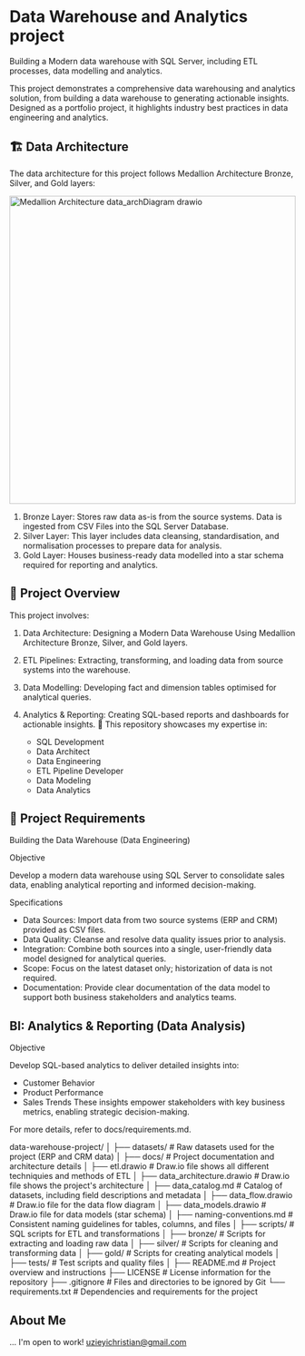 # Data Warehouse and Analytics project


Building a Modern data warehouse with SQL Server,  including ETL processes, data modelling and analytics. 

This project demonstrates a comprehensive data warehousing and analytics solution, from building a data warehouse to generating actionable insights. Designed as a portfolio project, it highlights industry best practices in data engineering and analytics.


## 🏗️ Data Architecture
The data architecture for this project follows Medallion Architecture Bronze, Silver, and Gold layers:


  <img width="100%" height="543" alt="Medallion Architecture data_archDiagram drawio" src="https://github.com/user-attachments/assets/e48b364c-6add-4926-98c7-d13b1ed81712" />  


  1. Bronze Layer: Stores raw data as-is from the source systems. Data is ingested from CSV Files into the SQL Server Database.
  2. Silver Layer: This layer includes data cleansing, standardisation, and normalisation processes to prepare data for analysis.
  3. Gold Layer: Houses business-ready data modelled into a star schema required for reporting and analytics.

## 📖 Project Overview
This project involves:

1. Data Architecture: Designing a Modern Data Warehouse Using Medallion Architecture Bronze, Silver, and Gold layers.
2. ETL Pipelines: Extracting, transforming, and loading data from source systems into the warehouse.
3. Data Modelling: Developing fact and dimension tables optimised for analytical queries.
4. Analytics & Reporting: Creating SQL-based reports and dashboards for actionable insights.
🎯 This repository showcases my expertise in:

    - SQL Development
    - Data Architect
    - Data Engineering
    - ETL Pipeline Developer
    - Data Modeling
    - Data Analytics

## 🚀 Project Requirements

Building the Data Warehouse (Data Engineering)

Objective

Develop a modern data warehouse using SQL Server to consolidate sales data, enabling analytical reporting and informed decision-making.

Specifications

  - Data Sources: Import data from two source systems (ERP and CRM) provided as CSV files.
  - Data Quality: Cleanse and resolve data quality issues prior to analysis.
  - Integration: Combine both sources into a single, user-friendly data model designed for analytical queries.
  - Scope: Focus on the latest dataset only; historization of data is not required.
  - Documentation: Provide clear documentation of the data model to support both business stakeholders and analytics teams.


## BI: Analytics & Reporting (Data Analysis)

Objective

Develop SQL-based analytics to deliver detailed insights into:

  - Customer Behavior
  - Product Performance
  - Sales Trends
These insights empower stakeholders with key business metrics, enabling strategic decision-making.

For more details, refer to docs/requirements.md.

data-warehouse-project/
│
├── datasets/                           # Raw datasets used for the project (ERP and CRM data)
│
├── docs/                               # Project documentation and architecture details
│   ├── etl.drawio                      # Draw.io file shows all different techniquies and methods of ETL
│   ├── data_architecture.drawio        # Draw.io file shows the project's architecture
│   ├── data_catalog.md                 # Catalog of datasets, including field descriptions and metadata
│   ├── data_flow.drawio                # Draw.io file for the data flow diagram
│   ├── data_models.drawio              # Draw.io file for data models (star schema)
│   ├── naming-conventions.md           # Consistent naming guidelines for tables, columns, and files
│
├── scripts/                            # SQL scripts for ETL and transformations
│   ├── bronze/                         # Scripts for extracting and loading raw data
│   ├── silver/                         # Scripts for cleaning and transforming data
│   ├── gold/                           # Scripts for creating analytical models
│
├── tests/                              # Test scripts and quality files
│
├── README.md                           # Project overview and instructions
├── LICENSE                             # License information for the repository
├── .gitignore                          # Files and directories to be ignored by Git
└── requirements.txt                    # Dependencies and requirements for the project


## About Me
...
I'm open to work! 
uzieyichristian@gmail.com 
